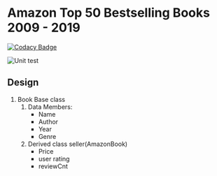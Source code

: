 # Amazon Top 50 Bestselling Books 2009 - 2019

[![Codacy Badge](https://api.codacy.com/project/badge/Grade/17ed7b21ec3c4597b2aa6f075a4949e7)](https://app.codacy.com/gh/99002621/AmazonBooks?utm_source=github.com&utm_medium=referral&utm_content=99002621/AmazonBooks&utm_campaign=Badge_Grade)

![Unit test](https://github.com/99002621/AmazonBooks/workflows/Unit%20test/badge.svg)

##  Design
1. Book Base class
    1. Data Members: 
        * Name
        * Author
        * Year
        * Genre
    2. Derived class seller(AmazonBook)
        * Price
        * user rating
        * reviewCnt